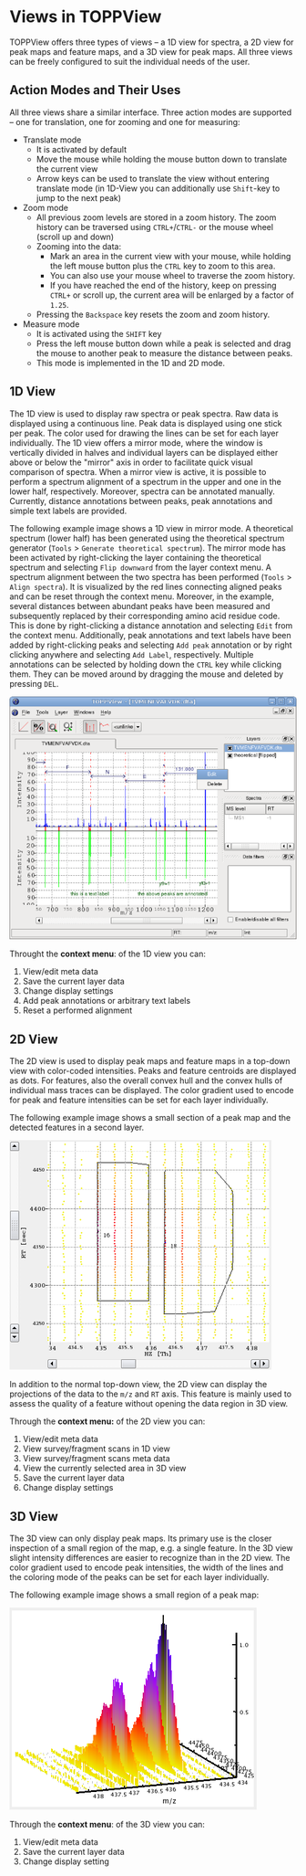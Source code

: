 Views in TOPPView
=================

TOPPView offers three types of views – a 1D view for spectra, a 2D view for peak maps and feature maps, and a 3D view
for peak maps. All three views can be freely configured to suit the individual needs of the user.

## Action Modes and Their Uses

All three views share a similar interface. Three action modes are supported – one for translation, one for zooming
and one for measuring:

- Translate mode
  - It is activated by default
  - Move the mouse while holding the mouse button down to translate the current view
  - Arrow keys can be used to translate the view without entering translate mode (in 1D-View you can additionally
    use `Shift`-key to jump to the next peak)
- Zoom mode
  - All previous zoom levels are stored in a zoom history. The zoom history can be traversed using `CTRL+`/`CTRL-` or the
    mouse wheel (scroll up and down)
  - Zooming into the data:
    - Mark an area in the current view with your mouse, while holding the left mouse button plus the `CTRL` key to zoom
	  to this area.
	- You can also use your mouse wheel to traverse the zoom history.
	- If you have reached the end of the history, keep on pressing `CTRL+` or scroll up, the current area will be
	  enlarged by a factor of `1.25`.
  - Pressing the `Backspace` key resets the zoom and zoom history.
- Measure mode
  - It is activated using the `SHIFT` key
  - Press the left mouse button down while a peak is selected and drag the mouse to another peak to measure the
    distance between peaks.
  - This mode is implemented in the 1D and 2D mode.

## 1D View

The 1D view is used to display raw spectra or peak spectra. Raw data is displayed using a continuous line. Peak data is
displayed using one stick per peak. The color used for drawing the lines can be set for each layer individually. The 1D
view offers a mirror mode, where the window is vertically divided in halves and individual layers can be displayed
either above or below the "mirror" axis in order to facilitate quick visual comparison of spectra. When a mirror view is
active, it is possible to perform a spectrum alignment of a spectrum in the upper and one in the lower half,
respectively. Moreover, spectra can be annotated manually. Currently, distance annotations between peaks, peak
annotations and simple text labels are provided.

The following example image shows a 1D view in mirror mode. A theoretical spectrum (lower half) has been generated using
the theoretical spectrum generator (`Tools` > `Generate theoretical spectrum`). The mirror mode has been activated by
right-clicking the layer containing the theoretical spectrum and selecting `Flip downward` from the layer context menu.
A spectrum alignment between the two spectra has been performed (`Tools` > `Align spectra`). It is visualized by the red
lines connecting aligned peaks and can be reset through the context menu. Moreover, in the example, several distances
between abundant peaks have been measured and subsequently replaced by their corresponding amino acid residue code.
This is done by right-clicking a distance annotation and selecting `Edit` from the context menu. Additionally, peak
annotations and text labels have been added by right-clicking peaks and selecting `Add peak` annotation or by right
clicking anywhere and selecting `Add Label`, respectively. Multiple annotations can be selected by holding down the
`CTRL` key while clicking them. They can be moved around by dragging the mouse and deleted by pressing `DEL`.

![](../../images/tutorials/topp/TOPPView_1D.png)

Throught the **context menu**: of the 1D view you can:

1. View/edit meta data
2. Save the current layer data
3. Change display settings
4. Add peak annotations or arbitrary text labels
5. Reset a performed alignment

## 2D View

The 2D view is used to display peak maps and feature maps in a top-down view with color-coded intensities. Peaks and
feature centroids are displayed as dots. For features, also the overall convex hull and the convex hulls of individual
mass traces can be displayed. The color gradient used to encode for peak and feature intensities can be set for each
layer individually.

The following example image shows a small section of a peak map and the detected features in a second layer.

![](../../images/tutorials/topp/Plot2DWidget.png)

In addition to the normal top-down view, the 2D view can display the projections of the data to the `m/z` and `RT` axis.
This feature is mainly used to assess the quality of a feature without opening the data region in 3D view.

Through the **context menu:** of the 2D view you can:

1. View/edit meta data
2. View survey/fragment scans in 1D view
3. View survey/fragment scans meta data
4. View the currently selected area in 3D view
5. Save the current layer data
6. Change display settings

## 3D View

The 3D view can only display peak maps. Its primary use is the closer inspection of a small region of the map, e.g. a
single feature. In the 3D view slight intensity differences are easier to recognize than in the 2D view. The color
gradient used to encode peak intensities, the width of the lines and the coloring mode of the peaks can be set for each
layer individually.

The following example image shows a small region of a peak map:

![](../../images/tutorials/topp/Plot3DWidget.png)

Through the **context menu**: of the 3D view you can:

1. View/edit meta data
2. Save the current layer data
3. Change display setting
